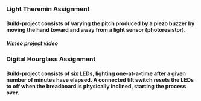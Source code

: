 ### Light Theremin Assignment

#### Build-project consists of varying the pitch produced by a piezo buzzer by moving the hand toward and away from a light sensor (photoresistor).   

 ##### <a href="https://vimeo.com/256346145">Vimeo project video</a>  


### Digital Hourglass Assignment

#### Build-project consists of six LEDs, lighting one-at-a-time after a given number of minutes have elapsed. A connected tilt switch resets the LEDs to off when the breadboard is physically inclined, starting the process over.
